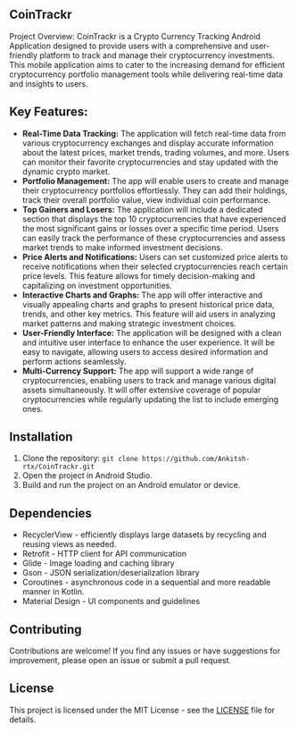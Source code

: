 ## CoinTrackr

Project Overview:
CoinTrackr is a Crypto Currency Tracking Android Application  designed to provide users with a comprehensive and user-friendly platform to track and manage their cryptocurrency investments. This mobile application aims to cater to the increasing demand for efficient cryptocurrency portfolio management tools while delivering real-time data and insights to users.

## Key Features:

- **Real-Time Data Tracking:** The application will fetch real-time data from various cryptocurrency exchanges and display accurate information about the latest prices, market trends, trading volumes, and more. Users can monitor their favorite cryptocurrencies and stay updated with the dynamic crypto market.
- **Portfolio Management:** The app will enable users to create and manage their cryptocurrency portfolios effortlessly. They can add their holdings, track their overall portfolio value, view individual coin performance.
- **Top Gainers and Losers:** The application will include a dedicated section that displays the top 10 cryptocurrencies that have experienced the most significant gains or losses over a specific time period. Users can easily track the performance of these cryptocurrencies and assess market trends to make informed investment decisions. 
- **Price Alerts and Notifications:** Users can set customized price alerts to receive notifications when their selected cryptocurrencies reach certain price levels. This feature allows for timely decision-making and capitalizing on investment opportunities.
- **Interactive Charts and Graphs:** The app will offer interactive and visually appealing charts and graphs to present historical price data, trends, and other key metrics. This feature will aid users in analyzing market patterns and making strategic investment choices.
- **User-Friendly Interface:** The application will be designed with a clean and intuitive user interface to enhance the user experience. It will be easy to navigate, allowing users to access desired information and perform actions seamlessly.
- **Multi-Currency Support:** The app will support a wide range of cryptocurrencies, enabling users to track and manage various digital assets simultaneously. It will offer extensive coverage of popular cryptocurrencies while regularly updating the list to include emerging ones.



## Installation

1. Clone the repository: `git clone https://github.com/Ankitsh-rtx/CoinTrackr.git`
2. Open the project in Android Studio.
3. Build and run the project on an Android emulator or device.


## Dependencies

- RecyclerView - efficiently displays large datasets by recycling and reusing views as needed. 
- Retrofit - HTTP client for API communication
- Glide - Image loading and caching library
- Gson - JSON serialization/deserialization library
- Coroutines -  asynchronous code in a sequential and more readable manner in Kotlin.
- Material Design - UI components and guidelines

## Contributing

Contributions are welcome! If you find any issues or have suggestions for improvement, please open an issue or submit a pull request.

## License

This project is licensed under the MIT License - see the [LICENSE](LICENSE) file for details.


